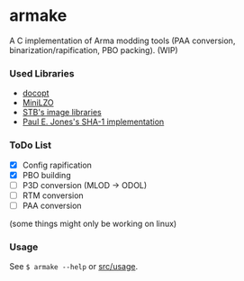armake
======

A C implementation of Arma modding tools (PAA conversion, binarization/rapification, PBO packing). (WIP)


### Used Libraries

- [docopt](https://github.com/docopt/docopt.c)
- [MiniLZO](http://www.oberhumer.com/opensource/lzo/)
- [STB's image libraries](https://github.com/nothings/stb)
- [Paul E. Jones's SHA-1 implementation](https://www.packetizer.com/security/sha1/)


### ToDo List

- [x] Config rapification
- [x] PBO building
- [ ] P3D conversion (MLOD -> ODOL)
- [ ] RTM conversion
- [ ] PAA conversion

(some things might only be working on linux)


### Usage

See `$ armake --help` or [src/usage](https://github.com/KoffeinFlummi/armake/blob/master/src/usage).
